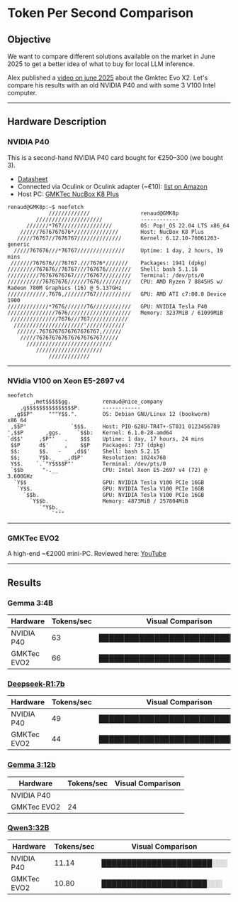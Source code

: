 # Token Per Second Comparison

## Objective

We want to compare different solutions available on the market in June 2025 to get a better idea of what to buy for local LLM inference.

Alex published a [video on june 2025](https://www.youtube.com/watch?v=B7GDr-VFuEo) about the Gmktec Evo X2. Let's compare his results with an old NVIDIA P40 and with some 3 V100 Intel computer.

---

## Hardware Description

### NVIDIA P40

This is a second-hand NVIDIA P40 card bought for €250–300 (we bought 3).  
- [Datasheet](https://www.nvidia.com/content/dam/en-zz/Solutions/design-visualization/documents/nvidia-p40-datasheet.pdf)  
- Connected via Oculink or Oculink adapter (~€10): [list on Amazon](https://www.amazon.com/s?k=nvme+to+oculink&i=industrial)  
- Host PC: [GMKTec NucBox K8 Plus](https://www.gmktec.com/products/amd-ryzen-7-8845hs-mini-pc-nucbox-k8-plus?spm=..product_ba613c14-a120-431b-af10-c5c5ca575d55.header_1.1&spm_prev=..index.header_1.1&variant=e031c061-8f2a-45f4-9de2-e1eda86fc00e)

```
renaud@GMK8p:~$ neofetch
             /////////////                renaud@GMK8p 
         /////////////////////            ------------ 
      ///////*767////////////////         OS: Pop!_OS 22.04 LTS x86_64 
    //////7676767676*//////////////       Host: NucBox K8 Plus 
   /////76767//7676767//////////////      Kernel: 6.12.10-76061203-generic 
  /////767676///*76767///////////////     Uptime: 1 day, 2 hours, 19 mins 
 ///////767676///76767.///7676*///////    Packages: 1941 (dpkg) 
/////////767676//76767///767676////////   Shell: bash 5.1.16 
//////////76767676767////76767/////////   Terminal: /dev/pts/0 
///////////76767676//////7676//////////   CPU: AMD Ryzen 7 8845HS w/ Radeon 780M Graphics (16) @ 5.137GHz 
////////////,7676,///////767///////////   GPU: AMD ATI c7:00.0 Device 1900 
/////////////*7676///////76////////////   GPU: NVIDIA Tesla P40 
///////////////7676////////////////////   Memory: 3237MiB / 61099MiB 
 ///////////////7676///767////////////
  //////////////////////'////////////                             
   //////.7676767676767676767,//////                              
    /////767676767676767676767/////
      ///////////////////////////
         /////////////////////
             /////////////
```

---

### NVidia V100 on Xeon E5-2697 v4

```
neofetch
       _,met$$$$$gg.          renaud@nice_company 
    ,g$$$$$$$$$$$$$$$P.       ------------ 
  ,g$$P"     """Y$$.".        OS: Debian GNU/Linux 12 (bookworm) x86_64 
 ,$$P'              `$$$.     Host: PIO-628U-TR4T+-ST031 0123456789 
',$$P       ,ggs.     `$$b:   Kernel: 6.1.0-28-amd64 
`d$$'     ,$P"'   .    $$$    Uptime: 1 day, 17 hours, 24 mins 
 $$P      d$'     ,    $$P    Packages: 737 (dpkg) 
 $$:      $$.   -    ,d$$'    Shell: bash 5.2.15 
 $$;      Y$b._   _,d$P'      Resolution: 1024x768 
 Y$$.    `.`"Y$$$$P"'         Terminal: /dev/pts/0 
 `$$b      "-.__              CPU: Intel Xeon E5-2697 v4 (72) @ 3.600GHz 
  `Y$$                        GPU: NVIDIA Tesla V100 PCIe 16GB 
   `Y$$.                      GPU: NVIDIA Tesla V100 PCIe 16GB 
     `$$b.                    GPU: NVIDIA Tesla V100 PCIe 16GB 
       `Y$$b.                 Memory: 4873MiB / 257804MiB 
          `"Y$b._
              `"""                                    
```

---

### GMKTec EVO2

A high-end ~€2000 mini-PC. Reviewed here: [YouTube](https://www.youtube.com/watch?v=B7GDr-VFuEo)

---



## Results

### Gemma 3:4B

| Hardware        | Tokens/sec | Visual Comparison                    |
|----------------|-------------|--------------------------------------|
| NVIDIA P40     | 63          | ██████████████████████████████░░     |
| GMKTec EVO2    | 66          | ████████████████████████████████     |


### [Deepseek-R1:7b](https://ollama.com/library/deepseek-r1:7b)

| Hardware        | Tokens/sec | Visual Comparison                    |
|----------------|-------------|--------------------------------------|
| NVIDIA P40     | 49          | ████████████████████████████████     |
| GMKTec EVO2    | 44          | █████████████████████████████░░░     |


### [Gemma 3:12b](https://ollama.com/library/gemma3:12b)

| Hardware        | Tokens/sec | Visual Comparison                    |
|----------------|-------------|--------------------------------------|
| NVIDIA P40     |           | 
| GMKTec EVO2    | 24          | 


### [Qwen3:32B](https://ollama.com/library/qwen3:32b)

| Hardware        | Tokens/sec | Visual Comparison                    |
|----------------|-------------|--------------------------------------|
| NVIDIA P40     | 11.14       | ██████████████████████░░░            |
| GMKTec EVO2    | 10.80       | █████████████████████░░░             |
